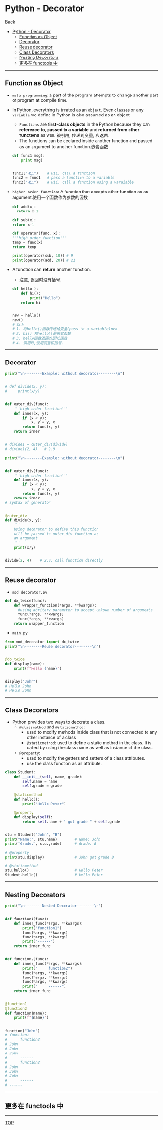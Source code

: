 # Python - Decorator

[Back](../index.md)

- [Python - Decorator](#python---decorator)
  - [Function as Object](#function-as-object)
  - [Decorator](#decorator)
  - [Reuse decorator](#reuse-decorator)
  - [Class Decorators](#class-decorators)
  - [Nesting Decorators](#nesting-decorators)
  - [更多在 functools 中](#更多在-functools-中)

---

## Function as Object

- `meta programming`: a part of the program attempts to change another part of program at compile time.

- In Python, everything is treated as an `object`. Even `classes` or any `variable` we define in Python is also assumed as an object.

  - `Functions` are **first-class objects** in the Python because they can **reference to**, **passed to a variable** and **returned from other functions** as well. 被引用, 传递到变量, 和返回.
  - The functions can be declared inside another function and passed as an argument to another function.嵌套函数

  ```py
  def func1(msg):
      print(msg)


  func1("Hii")    # Hii, call a function
  func2 = func1   # pass a function to a variable
  func2("Hii")    # Hii, call a function using a varaiable
  ```

- `higher order function`: A function that accepts other function as an argument.使用一个函数作为参数的函数

  ```py
  def add(x):
    return x+1

  def sub(x):
  return x-1

  def operator(func, x):
  '''high order function'''
  temp = func(x)
  return temp

  print(operator(sub, 10)) # 9
  print(operator(add, 20)) # 21

  ```

- A function can **return** another function.

  - 注意, 返回时没有括号.

  ```py
  def hello():
      def hi():
          print("Hello")
      return hi


  new = hello()
  new()
  # 以上
  # 1. 将hello()函数传递给变量(pass to a variable)new
  # 2. hi() 和hello()是嵌套函数
  # 3. hello函数返回的是hi函数
  # 4. 调用时,使用变量和括号.
  ```

---

## Decorator

```py
print("\n--------Example: without decorator--------\n")


# def divide(x, y):
#     print(x/y)


def outer_div(func):
    '''high order function'''
    def inner(x, y):
        if (x < y):
            x, y = y, x
        return func(x, y)
    return inner


# divide1 = outer_div(divide)
# divide1(2, 4)   # 2.0

print("\n--------Example: without decorator--------\n")


def outer_div(func):
    '''high order function'''
    def inner(x, y):
        if (x < y):
            x, y = y, x
        return func(x, y)
    return inner
# syntax of generator


@outer_div
def divide(x, y):
    '''
    Using decorator to define this function
    will be passed to outer_div function as
    an argument
    '''
    print(x/y)


divide(2, 4)    # 2.0, call function directly

```

---

## Reuse decorator

- `mod_decorator.py`

```py
def do_twice(func):
    def wrapper_function(*args, **kwargs):
      #using abritary parameter to accept unkown number of arguments
      func(*args, **kwargs)
      func(*args, **kwargs)
    return wrapper_function

```

- `main.py`

```py
from mod_decorator import do_twice
print("\n--------Reuse decorator--------\n")


@do_twice
def display(name):
    print(f"Hello {name}")


display("John")
# Hello John
# Hello John
```

---

## Class Decorators

- Python provides two ways to decorate a class.
  - `@classmethod` and `@staticmethod`:
    - used to modify methods inside class that is not connected to any other instance of a class
    - `@staticmethod`: used to define a static method in the class. It is called by using the class name as well as instance of the class.
  - `@property`:
    - used to modify the getters and setters of a class attributes.
    - use the class function as an attribute.

```py
class Student:
    def __init__(self, name, grade):
        self.name = name
        self.grade = grade

    @staticmethod
    def hello():
        print("Hello Peter")

    @property
    def display(self):
        return self.name + " got grade " + self.grade


stu = Student("John", "B")
print("Name:", stu.name)        # Name: John
print("Grade:", stu.grade)      # Grade: B

# @property
print(stu.display)              # John got grade B

# @staticmethod
stu.hello()                     # Hello Peter
Student.hello()                 # Hello Peter
```

---

## Nesting Decorators

```py
print("\n--------Nested Decorator--------\n")


def function1(func):
    def inner_func(*args, **kwargs):
        print("function1")
        func(*args, **kwargs)
        func(*args, **kwargs)
        print("------")
    return inner_func


def function2(func):
    def inner_func(*args, **kwargs):
        print("     function2")
        func(*args, **kwargs)
        func(*args, **kwargs)
        func(*args, **kwargs)
        print("     ------")
    return inner_func


@function1
@function2
def function(name):
    print(f"{name}")


function("John")
# function1
#      function2
# John
# John
# John
#      ------
#      function2
# John
# John
# John
#      ------
# ------
```

---

## 更多在 functools 中

---

[TOP](#python---decorator)
